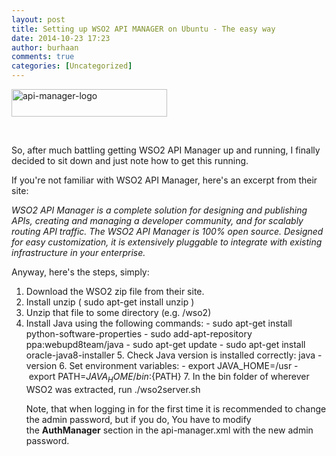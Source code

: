 ```yaml
---
layout: post
title: Setting up WSO2 API MANAGER on Ubuntu - The easy way
date: 2014-10-23 17:23
author: burhaan
comments: true
categories: [Uncategorized]
---
```


<a href="/img/content/api-manager-logo.png"><img class="size-full wp-image-14 aligncenter" src="/img/content/api-manager-logo.png" alt="api-manager-logo" width="249" height="44" /></a>

&nbsp;

So, after much battling getting WSO2 API Manager up and running, I finally decided to sit down and just note how to get this running.

If you're not familiar with WSO2 API Manager, here's an excerpt from their site:

<em>WSO2 API Manager is a complete solution for designing and publishing APIs, creating and managing a developer community, and for scalably routing API traffic. The WSO2 API Manager is 100% open source. Designed for easy customization, it is extensively pluggable to integrate with existing infrastructure in your enterprise.</em>

Anyway, here's the steps, simply:

1. Download the WSO2 zip file from their site.
2. Install unzip ( sudo apt-get install unzip )
3. Unzip that file to some directory (e.g. /wso2)
4. Install Java using the following commands:
   - sudo apt-get install python-software-properties
   - sudo add-apt-repository ppa:webupd8team/java
   - sudo apt-get update
   - sudo apt-get install oracle-java8-installer
   5. Check Java version is installed correctly: java -version
   6. Set environment variables:
   - export JAVA_HOME=/usr
   - export PATH=${JAVA_HOME}/bin:${PATH}
   7. In the bin folder of wherever WSO2 was extracted, run ./wso2server.sh
   <p class="p1">Note, that when logging in for the first time it is recommended to change the admin password, but if you do, You have to modify the <b>AuthManager</b> section in the api-manager.xml with the new admin password.</p>
